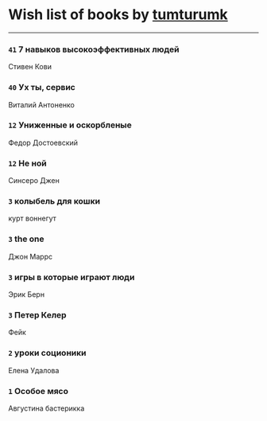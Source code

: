 # Wish list of books by [tumturumk](http://vk.com/id135685382)
---

### `41` 7 навыков высокоэффективных людей
Стивен Кови

### `40` Ух ты, сервис
Виталий Антоненко

### `12` Униженные и оскорбленые
Федор Достоевский

### `12` Не ной
Синсеро Джен

### `3` колыбель для кошки
курт воннегут

### `3` the one
Джон Маррс

### `3` игры в которые играют люди
Эрик Берн

### `3` Петер Келер
Фейк

### `2` уроки соционики
Елена Удалова

### `1` Особое мясо
Августина бастерикка

